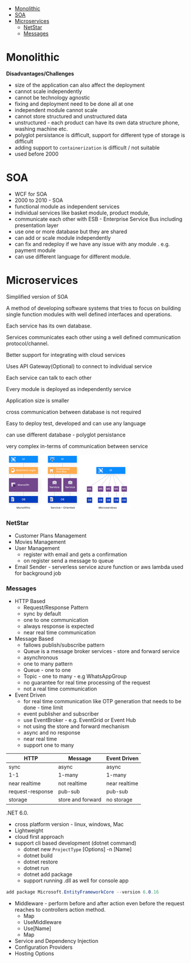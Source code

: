 - [Monolithic](#monolithic)
- [SOA](#soa)
- [Microservices](#microservices)
    - [NetStar](#netstar)
    - [Messages](#messages)

# Monolithic
**Disadvantages/Challenges**
- size of the application can also affect the deployment 
- cannot scale independently
- cannot be technology agnostic
- fixing and deployment need to be done all at one
- independent module cannot scale 
- cannot store structured and unstructured data
- unstructured - each product can have its own data structure phone, washing machine etc.
- polyglot persistance is difficult, support for different type of storage is difficult
- adding support to `containerization` is difficult / not suitable
- used before 2000

# SOA
- WCF for SOA
- 2000 to 2010 - SOA
- functional module as independent services
- individual services like basket module, product module,
- communicate each other with ESB - Enterprise Service Bus including presentation layer
- use one or more database but they are shared
- can add or scale module independently
- can fix and redeploy if we have any issue with any module . e.g. payment module
- can use different language for different module.

# Microservices

Simplified version of SOA

A method of developing software systems
that tries to focus on building single function
modules with well defined interfaces and
operations.

Each service has its own database.

Services communicates each other using a
well defined communication
protocol/channel.

Better support for integrating with cloud
services

Uses API Gateway(Optional) to connect to individual service

Each service can talk to each other

Every module is deployed as independently service

Application size is smaller

cross communication between database is not required

Easy to deploy test, developed and can use any language

can use different database - polyglot persistance 

very complex in-terms of communication between service

![](docs/download.png)

### NetStar
- Customer Plans Management
- Movies Management
- User Management
  - register with email and gets a confirmation
  - on register send a message to queue
- Email Sender - serverless service azure function or aws lambda used for background job

### Messages
- HTTP Based 
  -  Request/Response Pattern 
  -  sync by default
  -  one to one communication
  -  always response is expected
  -  near real time communication
- Message Based
   - fallows publish/subscribe pattern
   - Queue is a message broker services - store and forward service
   - asynchronous
   - one to many pattern
   - Queue - one to one
   - Topic - one to many - e.g WhatsAppGroup
   - no guarantee for real time processing of the request
   - not a real time communication
- Event Driven
   - for real time communication like OTP generation that needs to be done - time limit
   - event publisher and subscriber
   - use EventBroker - e.g. EventGrid or Event Hub
   - not using the store and forward mechanism
   - async and no response
   - near real time
   - support one to many

| HTTP | Message | Event Driven|
|------|---------|-------------|
|sync  | async    | async      |
|1-1  | 1-many    | 1-many      |
|near realtime  | not realtime    | near realtime      |
|request-response  | pub-sub    | pub-sub      |
|storage  | store and forward    | no storage      |

.NET 6.0.
 - cross platform version - linux, windows, Mac
 - Lightweight
 - cloud first approach
 - support cli based development (dotnet command)
   - dotnet new `ProjectType` [Options] -n [Name]
   - dotnet build
   - dotnet restore
   - dotnet run
   - dotnet add package
   - support running .dll as well for console app

```cs
add package Microsoft.EntityFrameworkCore --version 6.0.16
```
- Middleware - perform before and after action even before the request reaches to controllers action method.
  - Map
  - UseMiddleware
  - Use[Name]
  - Map
- Service and Dependency Injection
- Configuration Providers
- Hosting Options

